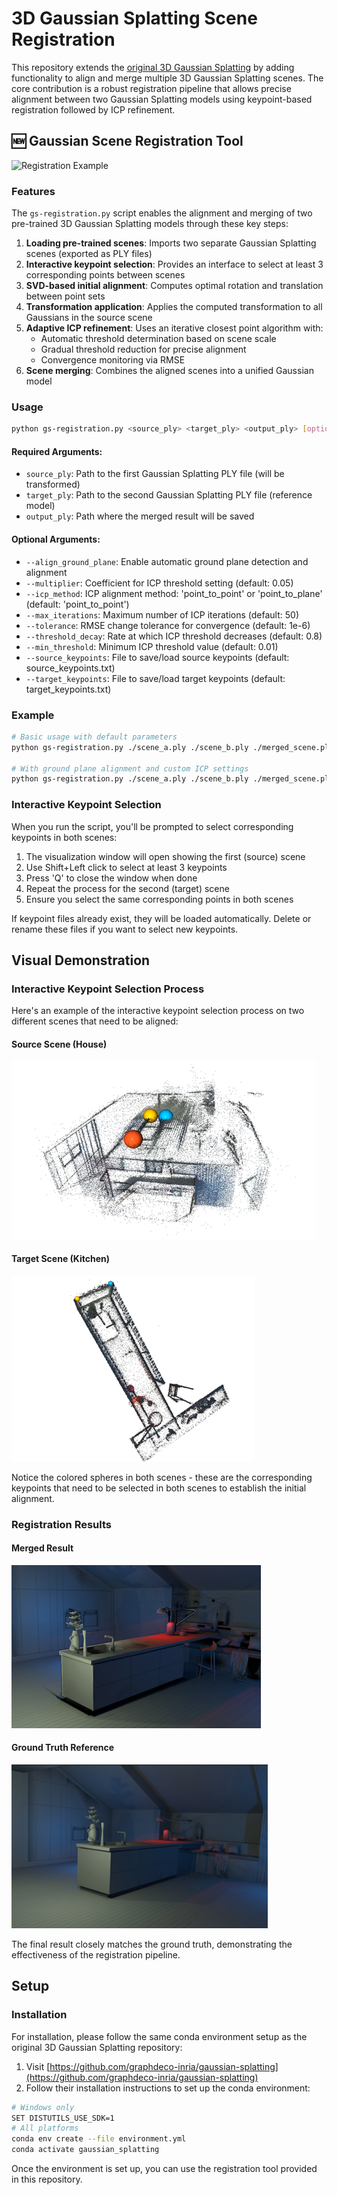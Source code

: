 # 3D Gaussian Splatting Scene Registration

This repository extends the [original 3D Gaussian Splatting](https://github.com/graphdeco-inria/gaussian-splatting) by adding functionality to align and merge multiple 3D Gaussian Splatting scenes. The core contribution is a robust registration pipeline that allows precise alignment between two Gaussian Splatting models using keypoint-based registration followed by ICP refinement.

## 🆕 Gaussian Scene Registration Tool

![Registration Example](assets/registration_example.png)

### Features

The `gs-registration.py` script enables the alignment and merging of two pre-trained 3D Gaussian Splatting models through these key steps:

1. **Loading pre-trained scenes**: Imports two separate Gaussian Splatting scenes (exported as PLY files)
2. **Interactive keypoint selection**: Provides an interface to select at least 3 corresponding points between scenes
3. **SVD-based initial alignment**: Computes optimal rotation and translation between point sets
4. **Transformation application**: Applies the computed transformation to all Gaussians in the source scene
5. **Adaptive ICP refinement**: Uses an iterative closest point algorithm with:
   - Automatic threshold determination based on scene scale
   - Gradual threshold reduction for precise alignment
   - Convergence monitoring via RMSE
6. **Scene merging**: Combines the aligned scenes into a unified Gaussian model

### Usage

```bash
python gs-registration.py <source_ply> <target_ply> <output_ply> [options]
```

#### Required Arguments:
- `source_ply`: Path to the first Gaussian Splatting PLY file (will be transformed)
- `target_ply`: Path to the second Gaussian Splatting PLY file (reference model)
- `output_ply`: Path where the merged result will be saved

#### Optional Arguments:
- `--align_ground_plane`: Enable automatic ground plane detection and alignment
- `--multiplier`: Coefficient for ICP threshold setting (default: 0.05)
- `--icp_method`: ICP alignment method: 'point_to_point' or 'point_to_plane' (default: 'point_to_point')
- `--max_iterations`: Maximum number of ICP iterations (default: 50)
- `--tolerance`: RMSE change tolerance for convergence (default: 1e-6)
- `--threshold_decay`: Rate at which ICP threshold decreases (default: 0.8)
- `--min_threshold`: Minimum ICP threshold value (default: 0.01)
- `--source_keypoints`: File to save/load source keypoints (default: source_keypoints.txt)
- `--target_keypoints`: File to save/load target keypoints (default: target_keypoints.txt)

### Example

```bash
# Basic usage with default parameters
python gs-registration.py ./scene_a.ply ./scene_b.ply ./merged_scene.ply

# With ground plane alignment and custom ICP settings
python gs-registration.py ./scene_a.ply ./scene_b.ply ./merged_scene.ply --align_ground_plane --multiplier 0.03 --icp_method point_to_plane
```

### Interactive Keypoint Selection

When you run the script, you'll be prompted to select corresponding keypoints in both scenes:

1. The visualization window will open showing the first (source) scene
2. Use Shift+Left click to select at least 3 keypoints
3. Press 'Q' to close the window when done
4. Repeat the process for the second (target) scene
5. Ensure you select the same corresponding points in both scenes

If keypoint files already exist, they will be loaded automatically. Delete or rename these files if you want to select new keypoints.

## Visual Demonstration

### Interactive Keypoint Selection Process

Here's an example of the interactive keypoint selection process on two different scenes that need to be aligned:

#### Source Scene (House)
![House Keypoint Selection](assets/house_split.png)

#### Target Scene (Kitchen)
![Kitchen Keypoint Selection](assets/kitchen_split.png)

Notice the colored spheres in both scenes - these are the corresponding keypoints that need to be selected in both scenes to establish the initial alignment.

### Registration Results

#### Merged Result
![Registration Result](assets/ex_result.png)

#### Ground Truth Reference
![Ground Truth](assets/gt.png)

The final result closely matches the ground truth, demonstrating the effectiveness of the registration pipeline.

## Setup

### Installation

For installation, please follow the same conda environment setup as the original 3D Gaussian Splatting repository:

1. Visit [https://github.com/graphdeco-inria/gaussian-splatting](https://github.com/graphdeco-inria/gaussian-splatting)
2. Follow their installation instructions to set up the conda environment:

```bash
# Windows only
SET DISTUTILS_USE_SDK=1 
# All platforms
conda env create --file environment.yml
conda activate gaussian_splatting
```

Once the environment is set up, you can use the registration tool provided in this repository.
